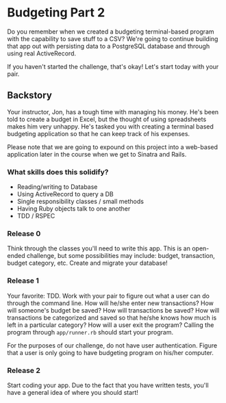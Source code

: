 # Budgeting Part 2

Do you remember when we created a budgeting terminal-based program with the capability to save stuff to a CSV? We're going to continue building that app out with persisting data to a PostgreSQL database and through using real ActiveRecord.

If you haven't started the challenge, that's okay! Let's start today with your pair.

## Backstory
Your instructor, Jon, has a tough time with managing his money. He's been told to create a budget in Excel, but the thought of using spreadsheets makes him very unhappy. He's tasked you with creating a terminal based budgeting application so that he can keep track of his expenses.

Please note that we are going to expound on this project into a web-based application later in the course when we get to Sinatra and Rails.

### What skills does this solidify?
* Reading/writing to Database
* Using ActiveRecord to query a DB
* Single responsibility classes / small methods
* Having Ruby objects talk to one another
* TDD / RSPEC

### Release 0
Think through the classes you'll need to write this app. This is an open-ended challenge, but some possibilities may include: budget, transaction, budget category, etc. Create and migrate your database!

### Release 1
Your favorite: TDD. Work with your pair to figure out what a user can do through the command line. How will he/she enter new transactions? How will someone's budget be saved? How will transactions be saved? How will transactions be categorized and saved so that he/she knows how much is left in a particular category? How will a user exit the program? Calling the program through `app/runner.rb` should start your program.

For the purposes of our challenge, do not have user authentication. Figure that a user is only going to have budgeting program on his/her computer.

### Release 2
Start coding your app. Due to the fact that you have written tests, you'll have a general idea of where you should start!
